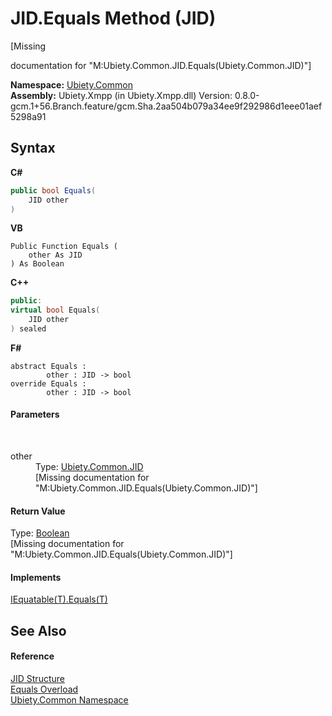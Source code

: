 # JID.Equals Method (JID)
 

\[Missing <summary> documentation for "M:Ubiety.Common.JID.Equals(Ubiety.Common.JID)"\]

**Namespace:**&nbsp;<a href="3a988b7f-7a78-d824-53e6-d57463519974">Ubiety.Common</a><br />**Assembly:**&nbsp;Ubiety.Xmpp (in Ubiety.Xmpp.dll) Version: 0.8.0-gcm.1+56.Branch.feature/gcm.Sha.2aa504b079a34ee9f292986d1eee01aef5298a91

## Syntax

**C#**<br />
``` C#
public bool Equals(
	JID other
)
```

**VB**<br />
``` VB
Public Function Equals ( 
	other As JID
) As Boolean
```

**C++**<br />
``` C++
public:
virtual bool Equals(
	JID other
) sealed
```

**F#**<br />
``` F#
abstract Equals : 
        other : JID -> bool 
override Equals : 
        other : JID -> bool 
```


#### Parameters
&nbsp;<dl><dt>other</dt><dd>Type: <a href="a42ab0f9-c244-fec1-e6d6-a22cc63529da">Ubiety.Common.JID</a><br />\[Missing <param name="other"/> documentation for "M:Ubiety.Common.JID.Equals(Ubiety.Common.JID)"\]</dd></dl>

#### Return Value
Type: <a href="http://msdn2.microsoft.com/en-us/library/a28wyd50" target="_blank">Boolean</a><br />\[Missing <returns> documentation for "M:Ubiety.Common.JID.Equals(Ubiety.Common.JID)"\]

#### Implements
<a href="http://msdn2.microsoft.com/en-us/library/ms131190" target="_blank">IEquatable(T).Equals(T)</a><br />

## See Also


#### Reference
<a href="a42ab0f9-c244-fec1-e6d6-a22cc63529da">JID Structure</a><br /><a href="2cbedc01-431a-ef76-ea06-12a5566dbc94">Equals Overload</a><br /><a href="3a988b7f-7a78-d824-53e6-d57463519974">Ubiety.Common Namespace</a><br />